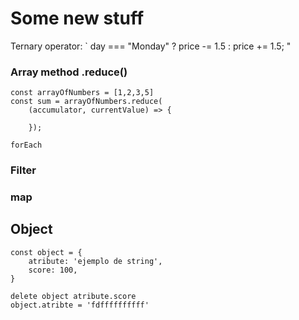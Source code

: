 # Some new stuff  

Ternary operator: ` day === "Monday" ? price -= 1.5 : price += 1.5; "

### Array method .reduce()  

```
const arrayOfNumbers = [1,2,3,5]
const sum = arrayOfNumbers.reduce( 
    (accumulator, currentValue) => {

    }); 
```

`forEach`  


### Filter  

### map    

## Object   

```
const object = {
    atribute: 'ejemplo de string',
    score: 100,
}

delete object atribute.score
object.atribte = 'fdffffffffff'  


```

